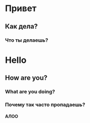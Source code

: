 # Привет

## Как дела?

### Что ты делаешь?

# Hello

## How are you?

### What are you doing?

### Почему так часто пропадаешь?

#### АЛОО
